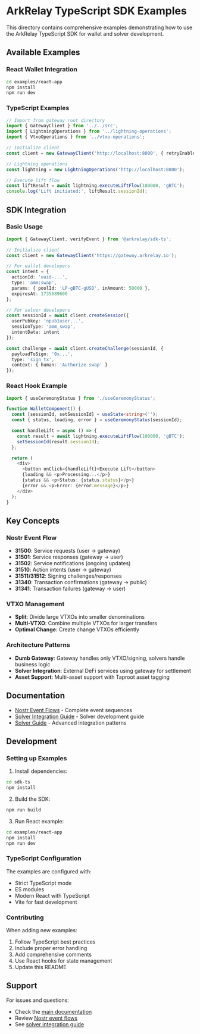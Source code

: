 # ArkRelay TypeScript SDK Examples

This directory contains comprehensive examples demonstrating how to use the ArkRelay TypeScript SDK for wallet and solver development.

## Available Examples

### React Wallet Integration
```bash
cd examples/react-app
npm install
npm run dev
```

### TypeScript Examples
```typescript
// Import from gateway root directory
import { GatewayClient } from '../../src';
import { LightningOperations } from '../lightning-operations';
import { VtxoOperations } from '../vtxo-operations';

// Initialize client
const client = new GatewayClient('http://localhost:8000', { retryEnabled: true });

// Lightning operations
const lightning = new LightningOperations('http://localhost:8000');

// Execute lift flow
const liftResult = await lightning.executeLiftFlow(100000, 'gBTC');
console.log('Lift initiated:', liftResult.sessionId);
```

## SDK Integration

### Basic Usage

```typescript
import { GatewayClient, verifyEvent } from '@arkrelay/sdk-ts';

// Initialize client
const client = new GatewayClient('https://gateway.arkrelay.io');

// For wallet developers
const intent = {
  actionId: 'uuid-...',
  type: 'amm:swap',
  params: { poolId: 'LP-gBTC-gUSD', inAmount: 50000 },
  expiresAt: 1735689600
};

// For solver developers
const sessionId = await client.createSession({
  userPubkey: 'npub1user...',
  sessionType: 'amm_swap',
  intentData: intent
});

const challenge = await client.createChallenge(sessionId, {
  payloadToSign: '0x...',
  type: 'sign_tx',
  context: { human: 'Authorize swap' }
});
```

### React Hook Example

```typescript
import { useCeremonyStatus } from './useCeremonyStatus';

function WalletComponent() {
  const [sessionId, setSessionId] = useState<string>('');
  const { status, loading, error } = useCeremonyStatus(sessionId);

  const handleLift = async () => {
    const result = await lightning.executeLiftFlow(100000, 'gBTC');
    setSessionId(result.sessionId);
  };

  return (
    <div>
      <button onClick={handleLift}>Execute Lift</button>
      {loading && <p>Processing...</p>}
      {status && <p>Status: {status.status}</p>}
      {error && <p>Error: {error.message}</p>}
    </div>
  );
}
```

## Key Concepts

### Nostr Event Flow
- **31500**: Service requests (user → gateway)
- **31501**: Service responses (gateway → user)
- **31502**: Service notifications (ongoing updates)
- **31510**: Action intents (user → gateway)
- **31511/31512**: Signing challenges/responses
- **31340**: Transaction confirmations (gateway → public)
- **31341**: Transaction failures (gateway → user)

### VTXO Management
- **Split**: Divide large VTXOs into smaller denominations
- **Multi-VTXO**: Combine multiple VTXOs for larger transfers
- **Optimal Change**: Create change VTXOs efficiently

### Architecture Patterns
- **Dumb Gateway**: Gateway handles only VTXO/signing, solvers handle business logic
- **Solver Integration**: External DeFi services using gateway for settlement
- **Asset Support**: Multi-asset support with Taproot asset tagging

## Documentation

- [Nostr Event Flows](../../docs/examples/nostr_flows.md) - Complete event sequences
- [Solver Integration Guide](../../docs/developers/solver-integration.md) - Solver development guide
- [Solver Guide](../../docs/developers/solver-guide.md) - Advanced integration patterns

## Development

### Setting up Examples

1. Install dependencies:
```bash
cd sdk-ts
npm install
```

2. Build the SDK:
```bash
npm run build
```

3. Run React example:
```bash
cd examples/react-app
npm install
npm run dev
```

### TypeScript Configuration

The examples are configured with:
- Strict TypeScript mode
- ES modules
- Modern React with TypeScript
- Vite for fast development

### Contributing

When adding new examples:
1. Follow TypeScript best practices
2. Include proper error handling
3. Add comprehensive comments
4. Use React hooks for state management
5. Update this README

## Support

For issues and questions:
- Check the [main documentation](../../docs/)
- Review [Nostr event flows](../../docs/examples/nostr_flows.md)
- See [solver integration guide](../../docs/developers/solver-integration.md)